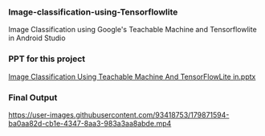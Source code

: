 ### Image-classification-using-Tensorflowlite

Image Classification using Google's Teachable Machine and Tensorflowlite in Android Studio


### PPT for this project

[Image Classification Using Teachable Machine And TensorFlowLite in.pptx](https://github.com/Athiban-32/Image-classification-using-Tensorflowlite/files/9145565/Image.Classification.Using.Teachable.Machine.And.TensorFlowLite.in.pptx)



### Final Output

https://user-images.githubusercontent.com/93418753/179871594-ba0aa82d-cb1e-4347-8aa3-983a3aa8abde.mp4

